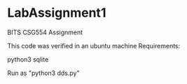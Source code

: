 # LabAssignment1
BITS CSG554 Assignment

This code was verified in an ubuntu machine
Requirements: 

python3
sqlite


Run as "python3 dds.py"
